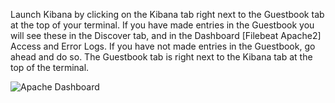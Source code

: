 Launch Kibana by clicking on the Kibana tab right next to the Guestbook tab at the top of your terminal.  If  you have made entries in the Guestbook you will see these in the Discover tab, and in the Dashboard [Filebeat Apache2] Access and Error Logs.  If you have not made entries in the Guestbook, go ahead and do so.  The Guestbook tab is right next to the Kibana tab at the top of the terminal.

![Apache Dashboard](https://user-images.githubusercontent.com/25182304/43620197-881f7536-969f-11e8-8631-3d88d6a1d386.png)
